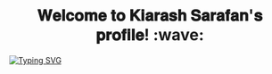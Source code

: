 <h1 align="center">
𝐖𝐞𝐥𝐜𝐨𝐦𝐞 𝐭𝐨 𝐊𝐢𝐚𝐫𝐚𝐬𝐡 𝐒𝐚𝐫𝐚𝐟𝐚𝐧'𝐬 𝐩𝐫𝐨𝐟𝐢𝐥𝐞! :wave:
</h1>

<a href="https://git.io/typing-svg"><img src="https://readme-typing-svg.demolab.com?font=Fira+Code&size=30&pause=1000&color=22F7E6&center=true&width=1200&lines=Backend+Developer!" alt="Typing SVG" /></a>
